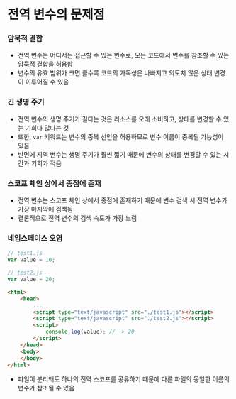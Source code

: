 # 전역 변수의 문제점

### 암묵적 결합

* 전역 변수는 어디서든 접근할 수 있는 변수로, 모든 코드에서 변수를 참조할 수 있는 암묵적 결합을 허용함
* 변수의 유효 범위가 크면 클수록 코드의 가독성은 나빠지고 의도치 않은 상태 변경이 이루어질 수 있음

### 긴 생명 주기

* 전역 변수의 생명 주기가 길다는 것은 리소스를 오래 소비하고, 상태를 변경할 수 있는 기회다 많다는 것
* 또한, `var` 키워드는 변수의 중복 선언을 허용하므로 변수 이름이 중복될 가능성이 있음
* 반면에 지역 변수는 생명 주기가 훨씬 짧기 때문에 변수의 상태를 변경할 수 있는 시간과 기회가 적음

### 스코프 체인 상에서 종점에 존재

* 전역 변수는 스코프 체인 상에서 종점에 존재하기 때문에 변수 검색 시 전역 변수가 가장 마지막에 검색됨
* 결론적으로 전역 변수의 검색 속도가 가장 느림

### 네임스페이스 오염

```js
// test1.js
var value = 10;

// test2.js
var value = 20;
```

```html
<html>
	<head>
		...
		<script type="text/javascript" src="./test1.js"></script>
		<script type="text/javascript" src="./test2.js"></script>
		<script>
			console.log(value); // -> 20
		</script>
	</head>
	<body>
	</body>
</html>
```

* 파일이 분리돼도 하나의 전역 스코프를 공유하기 때문에 다른 파일의 동일한 이름의 변수가 참조될 수 있음